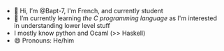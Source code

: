 - 👋 Hi, I’m @Bapt-7, I'm French, and currently student
- 🌱 I’m currently learning *the C programming language* as I'm interested in understanding lower level stuff 
- I mostly know python and Ocaml (>> Haskell) 
- 😄 Pronouns: He/him


<!---
Bapt-7/Bapt-7 is a ✨ special ✨ repository because its `README.md` (this file) appears on your GitHub profile.
You can click the Preview link to take a look at your changes.
--->
